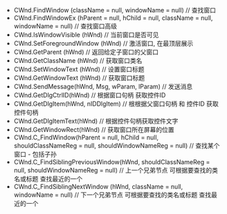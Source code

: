 * CWnd.FindWindow (className = null, windowName = null) // 查找窗口
* CWnd.FindWindowEx (hParent = null, hChild = null, className = null, windowName = null) // 查找窗口高级
* CWnd.IsWindowVisible (hWnd) // 当前窗口是否可见
* CWnd.SetForegroundWindow (hWnd) // 激活窗口, 在最顶层展示
* CWnd.GetParent (hWnd) // 返回给定子窗口的父窗口
* CWnd.GetClassName (hWnd) // 获取窗口类名
* CWnd.SetWindowText (hWnd) // 设置窗口标题
* CWnd.GetWindowText (hWnd) // 获取窗口标题
* CWnd.SendMessage(hWnd, Msg, wParam, lParam) // 发送消息
* CWnd.GetDlgCtrlID(hWnd) // 根据窗口句柄 获取控件ID
* CWnd.GetDlgItem(hWnd, nIDDlgItem) // 根根据父窗口句柄 和 控件ID 获取控件句柄
* CWnd.GetDlgItemText(hWnd) // 根据控件句柄获取控件文字
* CWnd.GetWindowRect(hWnd) // 获取窗口所在屏幕的位置
* CWnd.C_FindWindow(hParent = null, hChild = null, shouldClassNameReg = null, shouldWindowNameReg = null) // 查找某个窗口 - 包括子孙
* CWnd.C_FindSiblingPreviousWindow(hWnd, shouldClassNameReg = null, shouldWindowNameReg = null) // 上一个兄弟节点  可根据要查找的类名或标题 查找最近的一个
* CWnd.C_FindSiblingNextWindow (hWnd, className = null, windowName = null) // 下一个兄弟节点  可根据要查找的类名或标题 查找最近的一个
